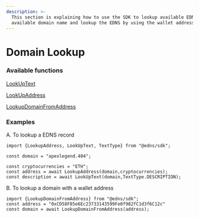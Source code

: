 ```yaml
---
description: >-
  This section is explaining how to use the SDK to lookup available EDNS
  available domain name and lookup the EDNS by using the wallet address.
---
```


# Domain Lookup

### Available functions

[LookUpText](lookuptext.md)

[LookUpAddress](lookupaddress.md)

[LookupDomainFromAddress](lookupdomainfromaddress.md)



### Examples

A. To lookup a EDNS record

```
import {LookupAddress, LookUpText, TextType} from "@edns/sdk";

const domain = "apexlegend.404";

const cryptocurrencies = "ETH";
const address = await LookupAddress(domain,cryptocurrencies);
const description = await LookUpText(domain,TextType.DESCRIPTION);
```

B. To lookup a domain with a wallet address

```
import {LookupDomainFromAddress} from "@edns/sdk";
const address = "0xCD58F85e6Ec23733143599Fe0f982fC1d3f6C12c"
const domain = await LookupDomainFromAddress(address);
```

